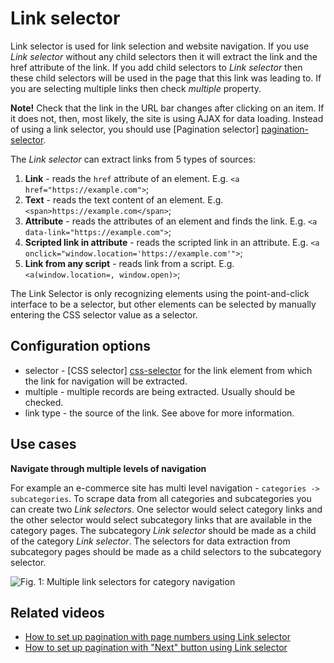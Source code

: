 # Link selector

Link selector is used for link selection and website navigation. If you use
*Link selector* without any child selectors then it will extract the link and
the href attribute of the link. If you add child selectors to *Link selector*
then these child selectors will be used in the page that this link was leading
to. If you are selecting multiple links then check *multiple* property.

**Note!** Check that the link in the URL bar changes after clicking on an item. If it does not, then, most likely, the site is
using AJAX for data loading. Instead of using a link selector, you
should use [Pagination selector] [pagination-selector].

The *Link selector* can extract links from 5 types of sources:

1. **Link** - reads the `href` attribute of an element. E.g. `<a href="https://example.com">`;
2. **Text** - reads the text content of an element. E.g. `<span>https://example.com</span>`;
3. **Attribute** - reads the attributes of an element and finds the link. E.g. `<a data-link="https://example.com">`;
4. **Scripted link in attribute** - reads the scripted link in an attribute. E.g. `<a onclick="window.location='https://example.com'">`;
5. **Link from any script** - reads link from a script. E.g. `<a(window.location=, window.open)>`;

The Link Selector is only recognizing <a> elements using the point-and-click interface to be a selector, 
but other elements can be selected by manually entering the CSS selector value as a selector.

## Configuration options

 * selector - [CSS selector] [css-selector] for the link element from which the
 link for navigation will be extracted.
 * multiple - multiple records are being extracted. Usually should be checked.
 * link type - the source of the link. See above for more information.

## Use cases

**Navigate through multiple levels of navigation**

For example an e-commerce site has multi level navigation -
`categories -> subcategories`. To scrape data from all categories and 
subcategories you can create two *Link selectors*. One selector would select
category links and the other selector would select subcategory links that are
available in the category pages. The subcategory *Link selector* should be made
as a child of the category *Link selector*. The selectors for data extraction
from subcategory pages should be made as a child selectors to the subcategory
selector.

![Fig. 1: Multiple link selectors for category navigation][multiple-level-link-selectors]

## Related videos

* [How to set up pagination with page numbers using Link selector]
* [How to set up pagination with "Next" button using Link selector]

 [multiple-level-link-selectors]: ../images/selectors/link/multiple-level-link-selectors.png?raw=true
 [element-click]: Element%20click%20selector.md
 [css-selector]: ../CSS%20selector.md
[How to set up pagination with page numbers using Link selector]:
https://www.webscraper.io/how-to-video/link-button-pagination
[How to set up pagination with "Next" button using Link selector]:
https://www.webscraper.io/how-to-video/link-button-pagination-next
[pagination-selector]: Pagination%20selector.md
